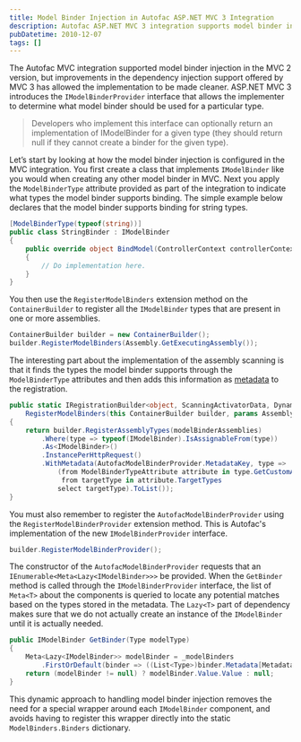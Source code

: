 ```yaml
---
title: Model Binder Injection in Autofac ASP.NET MVC 3 Integration
description: Autofac ASP.NET MVC 3 integration supports model binder injection with an improved dependency injection support offered by the IModelBinderProvider interface. Model binders can be registered with the RegisterModelBinders extension method and the AutofacModelBinderProvider is used to determine which model binder should be used for a particular type. This dynamic approach removes the need for a special wrapper around each IModelBinder component.
pubDatetime: 2010-12-07
tags: []
---
```


The Autofac MVC integration supported model binder injection in the MVC 2 version, but improvements in the dependency injection support offered by MVC 3 has allowed the implementation to be made cleaner. ASP.NET MVC 3 introduces the `IModelBinderProvider` interface that allows the implementer to determine what model binder should be used for a particular type.

> Developers who implement this interface can optionally return an implementation of IModelBinder for a given type (they should return null if they cannot create a binder for the given type).

Let’s start by looking at how the model binder injection is configured in the MVC integration. You first create a class that implements `IModelBinder` like you would when creating any other model binder in MVC. Next you apply the `ModelBinderType` attribute provided as part of the integration to indicate what types the model binder supports binding. The simple example below declares that the model binder supports binding for string types.

```csharp
[ModelBinderType(typeof(string))]
public class StringBinder : IModelBinder
{
    public override object BindModel(ControllerContext controllerContext, ModelBindingContext bindingContext)
    {
        // Do implementation here.
    }
}
```

You then use the `RegisterModelBinders` extension method on the `ContainerBuilder` to register all the `IModelBinder` types that are present in one or more assemblies.

```csharp
ContainerBuilder builder = new ContainerBuilder();
builder.RegisterModelBinders(Assembly.GetExecutingAssembly());
```

The interesting part about the implementation of the assembly scanning is that it finds the types the model binder supports through the `ModelBinderType` attributes and then adds this information as [metadata](http://code.google.com/p/autofac/wiki/Metadata) to the registration.

```csharp
public static IRegistrationBuilder<object, ScanningActivatorData, DynamicRegistrationStyle>
    RegisterModelBinders(this ContainerBuilder builder, params Assembly[] modelBinderAssemblies)
{
    return builder.RegisterAssemblyTypes(modelBinderAssemblies)
        .Where(type => typeof(IModelBinder).IsAssignableFrom(type))
        .As<IModelBinder>()
        .InstancePerHttpRequest()
        .WithMetadata(AutofacModelBinderProvider.MetadataKey, type =>
            (from ModelBinderTypeAttribute attribute in type.GetCustomAttributes(typeof(ModelBinderTypeAttribute), true)
             from targetType in attribute.TargetTypes
            select targetType).ToList());
}
```

You must also remember to register the `AutofacModelBinderProvider` using the `RegisterModelBinderProvider` extension method. This is Autofac's implementation of the new `IModelBinderProvider` interface.

```csharp
builder.RegisterModelBinderProvider();
```

The constructor of the `AutofacModelBinderProvider` requests that an `IEnumerable<Meta<Lazy<IModelBinder>>>` be provided. When the `GetBinder` method is called through the `IModelBinderProvider` interface, the list of `Meta<T>` about the components is queried to locate any potential matches based on the types stored in the metadata. The `Lazy<T>` part of dependency makes sure that we do not actually create an instance of the `IModelBinder` until it is actually needed.

```csharp
public IModelBinder GetBinder(Type modelType)
{
    Meta<Lazy<IModelBinder>> modelBinder = _modelBinders
        .FirstOrDefault(binder => ((List<Type>)binder.Metadata[MetadataKey]).Contains(modelType));
    return (modelBinder != null) ? modelBinder.Value.Value : null;
}
```

This dynamic approach to handling model binder injection removes the need for a special wrapper around each `IModelBinder` component, and avoids having to register this wrapper directly into the static `ModelBinders.Binders` dictionary.
